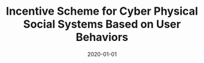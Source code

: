 ---
title: "Incentive Scheme for Cyber Physical Social Systems Based on User Behaviors"
authors:
- Zhou Su
- Qifan Qi
- Qichao Xu
- Song Guo
- Xiaowei Wang


date: "2020-01-01"
doi: "10.1109/TETC.2017.2671843"

# Publication type.
# 1 = Conference paper; 2 = Journal article;
# 3 = Preprint Paper; 4 = Report; 5 = Book; 6 = Book section;
# 7 = Thesis; 8 = Patent
publication_types: ["2"]

# Publication name and optional abbreviated publication name.
publication: "*IEEE Transactions on Emerging Topics in Computing*"
publication_short: "(JCR-Q1)"

url_pdf: https://ieeexplore.ieee.org/document/7862854
# url_code: ''
# url_dataset: ''
# url_poster: ''
# url_project: ''
# url_slides: ''
# url_video: ''

---